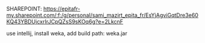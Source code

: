 SHAREPOINT: https://epitafr-my.sharepoint.com/:f:/g/personal/sami_mazirt_epita_fr/EsYjAgviGqtDre3e60KQ43YBDUjcxrIrJCpQZsS9sKOq6g?e=2LkcnF

use intellij, install weka, add build path: weka.jar